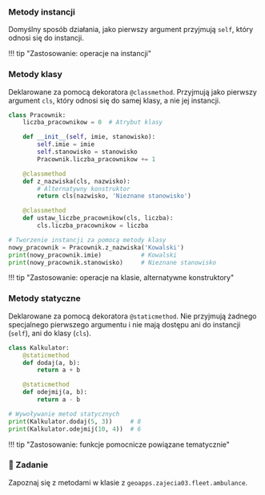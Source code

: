 ### Metody instancji

Domyślny sposób działania, jako pierwszy argument przyjmują `self`, który odnosi się do instancji.

!!! tip "Zastosowanie: operacje na instancji"

### Metody klasy

Deklarowane za pomocą dekoratora `@classmethod`. Przyjmują jako pierwszy argument `cls`, który odnosi się do samej klasy, a nie jej instancji.

```python
class Pracownik:
    liczba_pracownikow = 0  # Atrybut klasy

    def __init__(self, imie, stanowisko):
        self.imie = imie
        self.stanowisko = stanowisko
        Pracownik.liczba_pracownikow += 1

    @classmethod
    def z_nazwiska(cls, nazwisko):
        # Alternatywny konstruktor
        return cls(nazwisko, 'Nieznane stanowisko')

    @classmethod
    def ustaw_liczbe_pracownikow(cls, liczba):
        cls.liczba_pracownikow = liczba

# Tworzenie instancji za pomocą metody klasy
nowy_pracownik = Pracownik.z_nazwiska('Kowalski')
print(nowy_pracownik.imie)           # Kowalski
print(nowy_pracownik.stanowisko)     # Nieznane stanowisko
```

!!! tip "Zastosowanie: operacje na klasie, alternatywne konstruktory"

### Metody statyczne

Deklarowane za pomocą dekoratora `@staticmethod`. Nie przyjmują żadnego specjalnego pierwszego argumentu i nie mają dostępu ani do instancji (`self`), ani do klasy (`cls`).

```python
class Kalkulator:
    @staticmethod
    def dodaj(a, b):
        return a + b

    @staticmethod
    def odejmij(a, b):
        return a - b

# Wywoływanie metod statycznych
print(Kalkulator.dodaj(5, 3))     # 8
print(Kalkulator.odejmij(10, 4))  # 6
```

!!! tip "Zastosowanie: funkcje pomocnicze powiązane tematycznie"

### 📝 Zadanie

Zapoznaj się z metodami w klasie z `geoapps.zajecia03.fleet.ambulance`.